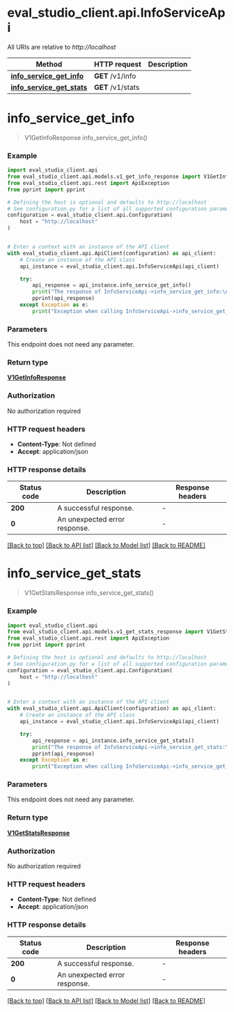 # eval_studio_client.api.InfoServiceApi

All URIs are relative to *http://localhost*

Method | HTTP request | Description
------------- | ------------- | -------------
[**info_service_get_info**](InfoServiceApi.md#info_service_get_info) | **GET** /v1/info | 
[**info_service_get_stats**](InfoServiceApi.md#info_service_get_stats) | **GET** /v1/stats | 


# **info_service_get_info**
> V1GetInfoResponse info_service_get_info()



### Example


```python
import eval_studio_client.api
from eval_studio_client.api.models.v1_get_info_response import V1GetInfoResponse
from eval_studio_client.api.rest import ApiException
from pprint import pprint

# Defining the host is optional and defaults to http://localhost
# See configuration.py for a list of all supported configuration parameters.
configuration = eval_studio_client.api.Configuration(
    host = "http://localhost"
)


# Enter a context with an instance of the API client
with eval_studio_client.api.ApiClient(configuration) as api_client:
    # Create an instance of the API class
    api_instance = eval_studio_client.api.InfoServiceApi(api_client)

    try:
        api_response = api_instance.info_service_get_info()
        print("The response of InfoServiceApi->info_service_get_info:\n")
        pprint(api_response)
    except Exception as e:
        print("Exception when calling InfoServiceApi->info_service_get_info: %s\n" % e)
```



### Parameters

This endpoint does not need any parameter.

### Return type

[**V1GetInfoResponse**](V1GetInfoResponse.md)

### Authorization

No authorization required

### HTTP request headers

 - **Content-Type**: Not defined
 - **Accept**: application/json

### HTTP response details

| Status code | Description | Response headers |
|-------------|-------------|------------------|
**200** | A successful response. |  -  |
**0** | An unexpected error response. |  -  |

[[Back to top]](#) [[Back to API list]](../README.md#documentation-for-api-endpoints) [[Back to Model list]](../README.md#documentation-for-models) [[Back to README]](../README.md)

# **info_service_get_stats**
> V1GetStatsResponse info_service_get_stats()



### Example


```python
import eval_studio_client.api
from eval_studio_client.api.models.v1_get_stats_response import V1GetStatsResponse
from eval_studio_client.api.rest import ApiException
from pprint import pprint

# Defining the host is optional and defaults to http://localhost
# See configuration.py for a list of all supported configuration parameters.
configuration = eval_studio_client.api.Configuration(
    host = "http://localhost"
)


# Enter a context with an instance of the API client
with eval_studio_client.api.ApiClient(configuration) as api_client:
    # Create an instance of the API class
    api_instance = eval_studio_client.api.InfoServiceApi(api_client)

    try:
        api_response = api_instance.info_service_get_stats()
        print("The response of InfoServiceApi->info_service_get_stats:\n")
        pprint(api_response)
    except Exception as e:
        print("Exception when calling InfoServiceApi->info_service_get_stats: %s\n" % e)
```



### Parameters

This endpoint does not need any parameter.

### Return type

[**V1GetStatsResponse**](V1GetStatsResponse.md)

### Authorization

No authorization required

### HTTP request headers

 - **Content-Type**: Not defined
 - **Accept**: application/json

### HTTP response details

| Status code | Description | Response headers |
|-------------|-------------|------------------|
**200** | A successful response. |  -  |
**0** | An unexpected error response. |  -  |

[[Back to top]](#) [[Back to API list]](../README.md#documentation-for-api-endpoints) [[Back to Model list]](../README.md#documentation-for-models) [[Back to README]](../README.md)

